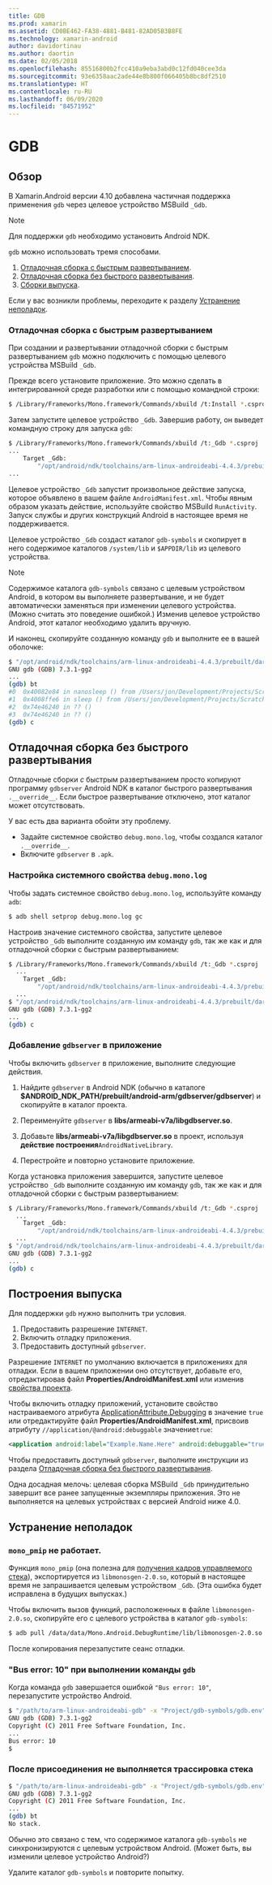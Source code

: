 ```yaml
---
title: GDB
ms.prod: xamarin
ms.assetid: CD0BE462-FA38-4881-B481-82AD05B3B8FE
ms.technology: xamarin-android
author: davidortinau
ms.author: daortin
ms.date: 02/05/2018
ms.openlocfilehash: 85516800b2fcc410a9eba3abd0c12fd040cee3da
ms.sourcegitcommit: 93e6358aac2ade44e8b800f066405b8bc8df2510
ms.translationtype: HT
ms.contentlocale: ru-RU
ms.lasthandoff: 06/09/2020
ms.locfileid: "84571952"
---
```

# <a name="gdb"></a>GDB

## <a name="overview"></a>Обзор

В Xamarin.Android версии 4.10 добавлена частичная поддержка применения `gdb` через целевое устройство MSBuild `_Gdb`. 

> [!NOTE]
> Для поддержки `gdb` необходимо установить Android NDK.

`gdb` можно использовать тремя способами.

1. [Отладочная сборка с быстрым развертыванием](#Debug_Builds_with_Fast_Deployment).
1. [Отладочная сборка без быстрого развертывания](#Debug_Builds_without_Fast_Deployment).
1. [Сборки выпуска](#Release_Builds).

Если у вас возникли проблемы, переходите к разделу [Устранение неполадок](#Troubleshooting).

<a name="Debug_Builds_with_Fast_Deployment"></a>

### <a name="debug-builds-with-fast-deployment"></a>Отладочная сборка с быстрым развертыванием

При создании и развертывании отладочной сборки с быстрым развертыванием `gdb` можно подключить с помощью целевого устройства MSBuild `_Gdb`.

Прежде всего установите приложение. Это можно сделать в интегрированной среде разработки или с помощью командной строки:

```bash
$ /Library/Frameworks/Mono.framework/Commands/xbuild /t:Install *.csproj
```

Затем запустите целевое устройство `_Gdb`. Завершив работу, он выведет командную строку для запуска `gdb`:

```bash
$ /Library/Frameworks/Mono.framework/Commands/xbuild /t:_Gdb *.csproj
...
    Target _Gdb:
        "/opt/android/ndk/toolchains/arm-linux-androideabi-4.4.3/prebuilt/darwin-x86/bin/arm-linux-androideabi-gdb" -x "/Users/jon/Development/Projects/Scratch.HelloXamarin20//gdb-symbols/gdb.env"
...
```

Целевое устройство `_Gdb` запустит произвольное действие запуска, которое объявлено в вашем файле `AndroidManifest.xml`. Чтобы явным образом указать действие, используйте свойство MSBuild `RunActivity`. Запуск службы и других конструкций Android в настоящее время не поддерживается.

Целевое устройство `_Gdb` создаст каталог `gdb-symbols` и скопирует в него содержимое каталогов `/system/lib` и `$APPDIR/lib` из целевого устройства.

> [!NOTE]
> Содержимое каталога `gdb-symbols` связано с целевым устройством Android, в котором вы выполняете развертывание, и не будет автоматически заменяться при изменении целевого устройства. (Можно считать это поведение ошибкой.) Изменив целевое устройство Android, этот каталог необходимо удалить вручную.

И наконец, скопируйте созданную команду `gdb` и выполните ее в вашей оболочке:

```bash
$ "/opt/android/ndk/toolchains/arm-linux-androideabi-4.4.3/prebuilt/darwin-x86/bin/arm-linux-androideabi-gdb" -x "/Users/jon/Development/Projects/Scratch.HelloXamarin20//gdb-symbols/gdb.env"
GNU gdb (GDB) 7.3.1-gg2
...
(gdb) bt
#0  0x40082e84 in nanosleep () from /Users/jon/Development/Projects/Scratch.HelloXamarin20/gdb-symbols/libc.so
#1  0x4008ffe6 in sleep () from /Users/jon/Development/Projects/Scratch.HelloXamarin20/gdb-symbols/libc.so
#2  0x74e46240 in ?? ()
#3  0x74e46240 in ?? ()
(gdb) c
```

<a name="Debug_Builds_without_Fast_Deployment"></a>

## <a name="debug-builds-without-fast-deployment"></a>Отладочная сборка без быстрого развертывания

Отладочные сборки *с* быстрым развертыванием просто копируют программу `gdbserver` Android NDK в каталог быстрого развертывания `.__override__`. Если быстрое развертывание отключено, этот каталог может отсутствовать.

У вас есть два варианта обойти эту проблему.

- Задайте системное свойство `debug.mono.log`, чтобы создался каталог `.__override__`.
- Включите `gdbserver` в `.apk`.

### <a name="setting-the-debugmonolog-system-property"></a>Настройка системного свойства `debug.mono.log`

Чтобы задать системное свойство `debug.mono.log`, используйте команду `adb`:

```bash
$ adb shell setprop debug.mono.log gc
```

Настроив значение системного свойства, запустите целевое устройство `_Gdb` выполните созданную им команду `gdb`, так же как и для отладочной сборки с быстрым развертыванием:

```bash
$ /Library/Frameworks/Mono.framework/Commands/xbuild /t:_Gdb *.csproj
  ...
    Target _Gdb:
        "/opt/android/ndk/toolchains/arm-linux-androideabi-4.4.3/prebuilt/darwin-x86/bin/arm-linux-androideabi-gdb" -x "/Users/jon/Development/Projects/Scratch.HelloXamarin20//gdb-symbols/gdb.env"
  ...
$ "/opt/android/ndk/toolchains/arm-linux-androideabi-4.4.3/prebuilt/darwin-x86/bin/arm-linux-androideabi-gdb" -x "/Users/jon/Development/Projects/Scratch.HelloXamarin20//gdb-symbols/gdb.env"
GNU gdb (GDB) 7.3.1-gg2
...
(gdb) c
```

### <a name="including-gdbserver-in-your-app"></a>Добавление `gdbserver` в приложение

Чтобы включить `gdbserver` в приложение, выполните следующие действия.

1. Найдите `gdbserver` в Android NDK (обычно в каталоге **$ANDROID\_NDK\_PATH/prebuilt/android-arm/gdbserver/gdbserver**) и скопируйте в каталог проекта.

2. Переименуйте `gdbserver` в **libs/armeabi-v7a/libgdbserver.so**.

3. Добавьте **libs/armeabi-v7a/libgdbserver.so** в проект, используя **действие построения**`AndroidNativeLibrary`.

4. Перестройте и повторно установите приложение.

Когда установка приложения завершится, запустите целевое устройство `_Gdb` выполните созданную им команду `gdb`, так же как и для отладочной сборки с быстрым развертыванием:

```bash
$ /Library/Frameworks/Mono.framework/Commands/xbuild /t:_Gdb *.csproj
  ...
    Target _Gdb:
        "/opt/android/ndk/toolchains/arm-linux-androideabi-4.4.3/prebuilt/darwin-x86/bin/arm-linux-androideabi-gdb" -x "/Users/jon/Development/Projects/Scratch.HelloXamarin20//gdb-symbols/gdb.env"
  ...
$ "/opt/android/ndk/toolchains/arm-linux-androideabi-4.4.3/prebuilt/darwin-x86/bin/arm-linux-androideabi-gdb" -x "/Users/jon/Development/Projects/Scratch.HelloXamarin20//gdb-symbols/gdb.env"
GNU gdb (GDB) 7.3.1-gg2
...
(gdb) c
```

<a name="Release_Builds"></a>

## <a name="release-builds"></a>Построения выпуска

Для поддержки `gdb` нужно выполнить три условия.

1. Предоставить разрешение `INTERNET`.
2. Включить отладку приложения.
3. Предоставить доступный `gdbserver`.

Разрешение `INTERNET` по умолчанию включается в приложениях для отладки. Если в вашем приложении оно отсутствует, добавьте его, отредактировав файл **Properties/AndroidManifest.xml** или изменив [свойства проекта](https://github.com/xamarin/recipes/tree/master/Recipes/android/general/projects/add_permissions_to_android_manifest).

Чтобы включить отладку приложений, установите свойство настраиваемого атрибута [ApplicationAttribute.Debugging](xref:Android.App.ApplicationAttribute.Debuggable) в значение `true` или отредактируйте файл **Properties/AndroidManifest.xml**, присвоив атрибуту `//application/@android:debuggable` значение`true`:

```xml
<application android:label="Example.Name.Here" android:debuggable="true">
```

Чтобы предоставить доступный `gdbserver`, выполните инструкции из раздела [Отладочная сборка без быстрого развертывания](#Debug_Builds_without_Fast_Deployment).

Одна досадная мелочь: целевая сборка MSBuild `_Gdb` принудительно завершит все ранее запущенные экземпляры приложения. Это не выполняется на целевых устройствах с версией Android ниже 4.0.

<a name="Troubleshooting"></a>

## <a name="troubleshooting"></a>Устранение неполадок

### <a name="mono_pmip-doesnt-work"></a>`mono_pmip` не работает.

Функция `mono_pmip` (она полезна для [получения кадров управляемого стека](https://www.mono-project.com/docs/debug+profile/debug/#debugging-with-gdb)), экспортируется из `libmonosgen-2.0.so`, который в настоящее время не запрашивается целевым устройством `_Gdb`. (Эта ошибка будет исправлена в будущих выпусках.)

Чтобы включить вызов функций, расположенных в файле `libmonosgen-2.0.so`, скопируйте его с целевого устройства в каталог `gdb-symbols`:

```bash
$ adb pull /data/data/Mono.Android.DebugRuntime/lib/libmonosgen-2.0.so Project/gdb-symbols
```

После копирования перезапустите сеанс отладки.

### <a name="bus-error-10-when-running-the-gdb-command"></a>"Bus error: 10" при выполнении команды `gdb`

Когда команда `gdb` завершается ошибкой `"Bus error: 10"`, перезапустите устройство Android.

```bash
$ "/path/to/arm-linux-androideabi-gdb" -x "Project/gdb-symbols/gdb.env"
GNU gdb (GDB) 7.3.1-gg2
Copyright (C) 2011 Free Software Foundation, Inc.
...
Bus error: 10
$
```

### <a name="no-stack-trace-after-attach"></a>После присоединения не выполняется трассировка стека

```bash
$ "/path/to/arm-linux-androideabi-gdb" -x "Project/gdb-symbols/gdb.env"
GNU gdb (GDB) 7.3.1-gg2
Copyright (C) 2011 Free Software Foundation, Inc.
...
(gdb) bt
No stack.
```

Обычно это связано с тем, что содержимое каталога `gdb-symbols` не синхронизируются с целевым устройством Android. (Может быть, вы изменили целевое устройство Android?)

Удалите каталог `gdb-symbols` и повторите попытку.
